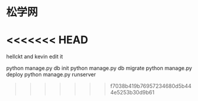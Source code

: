 松学网
======

<<<<<<< HEAD
=======
hellckt and kevin edit it

 python manage.py db init
 python manage.py db migrate 
 python manage.py deploy
 python manage.py runserver
>>>>>>> f7038b419b76957234680d5b444e5253b30d9b61
